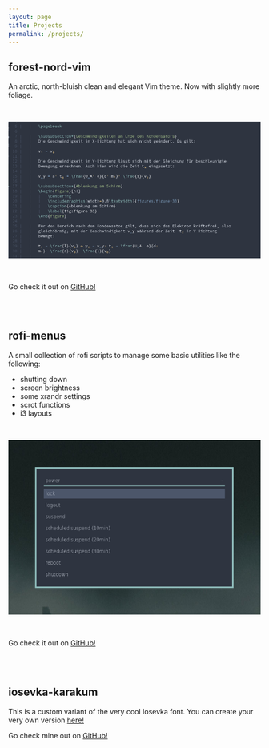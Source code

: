 ```yaml
---
layout: page
title: Projects
permalink: /projects/
---
```



## forest-nord-vim

An arctic, north-bluish clean and elegant Vim theme. Now with slightly more foliage.

<br/>

![](/images/forest-nord-vim.png)

<br/>

Go check it out on [GitHub!](https://github.com/cramermarius/forest-nord-vim)

<br/>
<br/>

## rofi-menus

A small collection of rofi scripts to manage some basic utilities like the following:
* shutting down
* screen brightness
* some xrandr settings
* scrot functions
* i3 layouts

<br/>

![](/images/rofi-menus.png)

<br/>

Go check it out on [GitHub!](https://github.com/cramermarius/rofi-menus)

<br/>
<br/>

## iosevka-karakum

This is a custom variant of the very cool Iosevka font. You can create your very own
version [here!](https://typeof.net/Iosevka/customizer)

Go check mine out on [GitHub!](https://github.com/cramermarius/iosevka-karakum)
